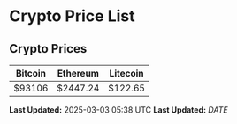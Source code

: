 # Crypto Price List

## Crypto Prices
| Bitcoin | Ethereum | Litecoin |
| ------- | -------- | -------- |
| $93106 | $2447.24 | $122.65 |
**Last Updated:** 2025-03-03 05:38 UTC
**Last Updated:** $DATE$
